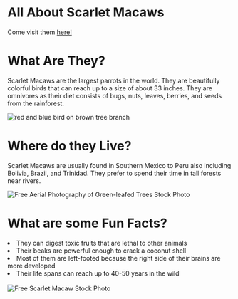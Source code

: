 # All About Scarlet Macaws
<html>
  <body>
<p>Come visit them <a href= "https://lazoo.org/explore-your-zoo/our-animals/birds/macaw/" target="_blank"> here! </a></p>
    <h1>What Are They?</h1>
      <p>Scarlet Macaws are the largest parrots in the world. They are beautifully colorful birds that can reach up to a size of about 33 inches. They are omnivores as their diet consists of bugs, nuts, leaves, berries, and seeds from the rainforest.</p>
         <img src="https://images.unsplash.com/photo-1592737515832-21e32df75c1d?fm=jpg&amp;q=60&amp;w=3000&amp;ixlib=rb-4.0.3&amp;ixid=M3wxMjA3fDB8MHxwaG90by1wYWdlfHx8fGVufDB8fHx8fA%3D%3D" alt="red and blue bird on brown tree branch"/>
    <h1>Where do they Live?</h1>
      <p>Scarlet Macaws are usually found in Southern Mexico to Peru also including Bolivia, Brazil, and Trinidad. They prefer to spend their time in tall forests near rivers.</p>
    <img src="https://images.pexels.com/photos/2739666/pexels-photo-2739666.jpeg?auto=compress&amp;cs=tinysrgb&amp;dpr=1&amp;w=500" alt="Free Aerial Photography of Green-leafed Trees Stock Photo"/>
    <h1>What are some Fun Facts?</h1>
        <li>They can digest toxic fruits that are lethal to other animals</li>
        <li>Their beaks are powerful enough to crack a coconut shell</li>
        <li>Most of them are left-footed because the right side of their brains are more developed</li>
        <li>Their life spans can reach up to 40-50 years in the wild</li>
  <br>
    <img src="https://images.pexels.com/photos/1618424/pexels-photo-1618424.jpeg?auto=compress&amp;cs=tinysrgb&amp;dpr=1&amp;w=500" alt="Free Scarlet Macaw Stock Photo"/>
 </body>
</html>
